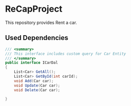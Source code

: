 # ReCapProject

This repository provides Rent a car.

## Used Dependencies

``` csharp
/// <summary>
/// This interface includes custom query for Car Entity
/// </summary>
public interface ICarDal
{
    List<Car> GetAll();
    List<Car> GetById(int carId);
    void Add(Car car);
    void Update(Car car);
    void Delete(Car car);

}
```
